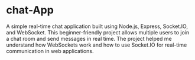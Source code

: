 # chat-App
A simple real-time chat application built using Node.js, Express, Socket.IO, and WebSocket. This beginner-friendly project allows multiple users to join a chat room and send messages in real time. The project helped me understand how WebSockets work and how to use Socket.IO for real-time communication in web applications.
